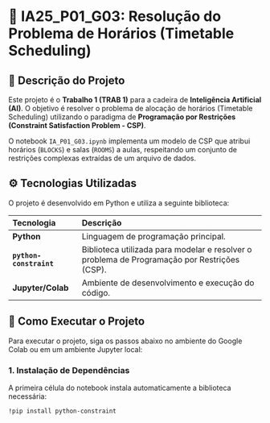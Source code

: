 # 📅 IA25_P01_G03: Resolução do Problema de Horários (Timetable Scheduling)

## 🌟 Descrição do Projeto

Este projeto é o **Trabalho 1 (TRAB 1)** para a cadeira de **Inteligência Artificial (AI)**. O objetivo é resolver o problema de alocação de horários (Timetable Scheduling) utilizando o paradigma de **Programação por Restrições (Constraint Satisfaction Problem - CSP)**.

O notebook `IA_P01_G03.ipynb` implementa um modelo de CSP que atribui horários (`BLOCKS`) e salas (`ROOMS`) a aulas, respeitando um conjunto de restrições complexas extraídas de um arquivo de dados.

## ⚙️ Tecnologias Utilizadas

O projeto é desenvolvido em Python e utiliza a seguinte biblioteca:

| Tecnologia | Descrição |
| :--- | :--- |
| **Python** | Linguagem de programação principal. |
| **`python-constraint`** | Biblioteca utilizada para modelar e resolver o problema de Programação por Restrições (CSP). |
| **Jupyter/Colab** | Ambiente de desenvolvimento e execução do código. |

## 🚀 Como Executar o Projeto

Para executar o projeto, siga os passos abaixo no ambiente do Google Colab ou em um ambiente Jupyter local:

### 1. Instalação de Dependências

A primeira célula do notebook instala automaticamente a biblioteca necessária:

```bash
!pip install python-constraint
